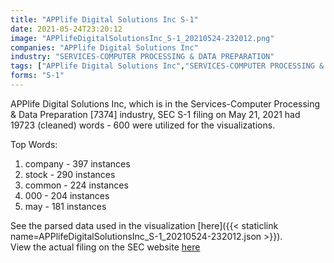 ```yaml
---
title: "APPlife Digital Solutions Inc S-1"
date: 2021-05-24T23:20:12
image: "APPlifeDigitalSolutionsInc_S-1_20210524-232012.png"
companies: "APPlife Digital Solutions Inc"
industry: "SERVICES-COMPUTER PROCESSING & DATA PREPARATION"
tags: ["APPlife Digital Solutions Inc","SERVICES-COMPUTER PROCESSING & DATA PREPARATION","05-21-2021","S-1"]
forms: "S-1"
---
```

APPlife Digital Solutions Inc, which is in the Services-Computer Processing & Data Preparation [7374] industry, SEC S-1 filing on May 21, 2021 had 19723 (cleaned) words - 600 were utilized for the visualizations.

Top Words:
1. company - 397 instances
2. stock - 290 instances
3. common - 224 instances
4. 000 - 204 instances
5. may - 181 instances


See the parsed data used in the visualization [here]({{< staticlink name=APPlifeDigitalSolutionsInc_S-1_20210524-232012.json >}}).  
View the actual filing on the SEC website [here](https://www.sec.gov/Archives/edgar/data/1755101/0001096906-21-001245.txt)